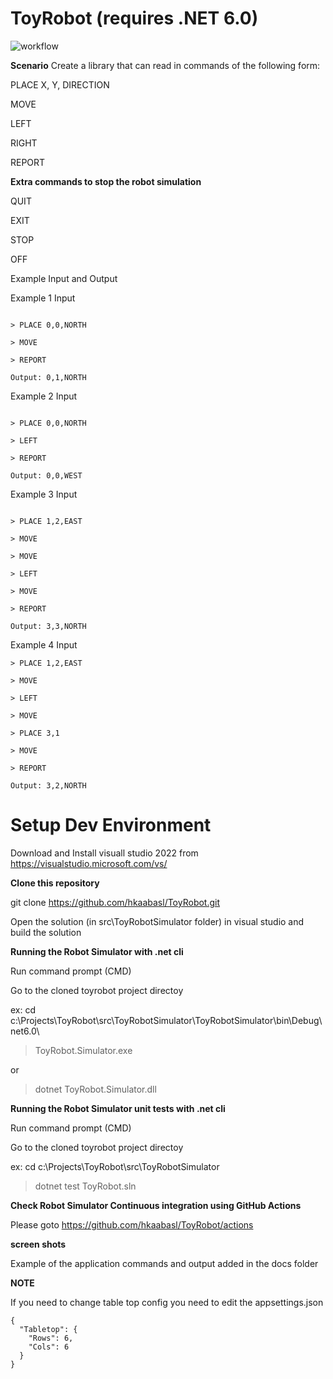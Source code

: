 # ToyRobot  (requires .NET 6.0)

![workflow](https://github.com/hkaabasl/ToyRobot/actions/workflows/ci.yml/badge.svg)

**Scenario**
Create a library that can read in commands of the following form:

PLACE X, Y, DIRECTION

MOVE

LEFT

RIGHT

REPORT

**Extra commands to stop the robot simulation**

QUIT

EXIT

STOP

OFF

Example Input and Output

Example 1 Input

````

> PLACE 0,0,NORTH

> MOVE

> REPORT

Output: 0,1,NORTH

````

Example 2 Input

````

> PLACE 0,0,NORTH

> LEFT

> REPORT

Output: 0,0,WEST

````

Example 3 Input

````

> PLACE 1,2,EAST

> MOVE

> MOVE

> LEFT

> MOVE

> REPORT

Output: 3,3,NORTH

````
Example 4 Input

````
> PLACE 1,2,EAST

> MOVE

> LEFT

> MOVE

> PLACE 3,1

> MOVE

> REPORT

Output: 3,2,NORTH

````


**Setup Dev Environment**
=========================

Download and Install visuall studio 2022  from https://visualstudio.microsoft.com/vs/

**Clone this repository**

git clone https://github.com/hkaabasl/ToyRobot.git

Open the solution (in src\ToyRobotSimulator folder) in visual studio and build the solution



**Running the Robot Simulator with .net cli**

Run command prompt (CMD)

Go to the cloned toyrobot project directoy 

ex: cd c:\Projects\ToyRobot\src\ToyRobotSimulator\ToyRobotSimulator\bin\Debug\net6.0\

> ToyRobot.Simulator.exe

or 

> dotnet ToyRobot.Simulator.dll


**Running the Robot Simulator unit tests with .net cli**

Run command prompt (CMD)

Go to the cloned toyrobot project directoy 

ex: cd c:\Projects\ToyRobot\src\ToyRobotSimulator

> dotnet test ToyRobot.sln



**Check Robot Simulator Continuous integration using GitHub Actions**

Please goto https://github.com/hkaabasl/ToyRobot/actions


**screen shots**

Example of the application commands and output added in the docs folder


**NOTE**

If you need to change table top config you need to edit the appsettings.json

````
{
  "Tabletop": {
    "Rows": 6,
    "Cols": 6
  }
}
````